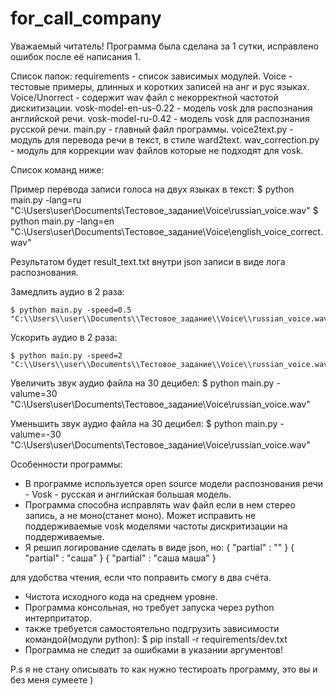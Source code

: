 # for_call_company

Уважаемый читатель! Программа была сделана за 1 сутки, исправлено ошибок после её 
написания 1.




Список папок:
requirements          - список зависимых модулей.
Voice                 - тестовые примеры, длинных и коротких записей на анг и рус языках.
Voice/Unorrect        - содержит wav файл с некорректной частотой дискитизации.
vosk-model-en-us-0.22 - модель vosk для распознания английской речи.
vosk-model-ru-0.42    - модель vosk для распознания русской речи.
main.py               - главный файл программы.
voice2text.py         - модуль для перевода речи в текст, в стиле ward2text.
wav_correction.py     - модуль для коррекции wav файлов которые не подходят для vosk.







Список команд ниже:

Пример перевода записи голоса на двух языках в текст:
$ python main.py -lang=ru "C:\\Users\\user\\Documents\\Тестовое_задание\\Voice\\russian_voice.wav"
$ python main.py -lang=en "C:\\Users\\user\\Documents\\Тестовое_задание\\Voice\\english_voice_correct.wav"

Результатом будет result_text.txt внутри json записи в виде лога распознования.

Замедлить аудио в 2 раза:
```
$ python main.py -speed=0.5 "C:\\Users\\user\\Documents\\Тестовое_задание\\Voice\\russian_voice.wav"
```
Ускорить аудио в 2 раза:
```
$ python main.py -speed=2 "C:\\Users\\user\\Documents\\Тестовое_задание\\Voice\\russian_voice.wav"
```

Увеличить звук аудио файла на 30 децибел:
$ python main.py -valume=30 "C:\\Users\\user\\Documents\\Тестовое_задание\\Voice\\russian_voice.wav"

Уменьшить звук аудио файла на 30 децибел:
$ python main.py -valume=-30 "C:\\Users\\user\\Documents\\Тестовое_задание\\Voice\\russian_voice.wav"









Особенности программы:
- В программе используется open source модели распознования речи - Vosk - русская и английская большая модель.
- Программа способна исправлять wav файл если в нем стерео запись, а не моно(станет моно).
Может исправить не поддерживаемые vosk моделями частоты дискритизации на поддерживаемые.
- Я решил логирование сделать в виде json, но:
{
  "partial" : ""
}
{
  "partial" : "саша"
}
{
  "partial" : "саша маша"
}

для удобства чтения, если что поправить смогу в два счёта.
- Чистота исходного кода на среднем уровне.
- Программа консольная, но требует запуска через python интерпритатор.
- также требуется самостоятельно подгрузить зависимости командой(модули python):
$ pip install -r requirements/dev.txt
- Программа не следит за ошибками в указании аргументов!



P.s я не стану описывать то как нужно тестироать программу, это вы и без меня сумеете )
